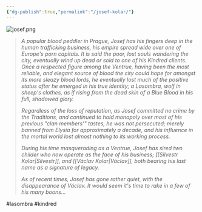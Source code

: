 ```yaml
---
{"dg-publish":true,"permalink":"/josef-kolar/"}
---
```


![josef.png](/img/user/josef.png)

> *A popular blood peddler in Prague, Josef has his fingers deep in the human trafficking business, his empire spread wide over one of Europe's porn capitals. It is said the poor, lost souls wandering the city, eventually wind up dead or sold to one of his Kindred clients. Once a respected figure among the Ventrue, having been the most reliable, and elegant source of blood the city could hope for amongst its more sleazy blood lords, he eventually lost much of the positive status after he emerged in his true identity; a Lasombra, wolf in sheep's clothes, as if rising from the dead skin of a Blue Blood in his full, shadowed glory.* 
> 
> *Regardless of the loss of reputation, as Josef committed no crime by the Traditions, and continued to hold monopoly over most of his previous "clan members'" tastes, he was not persecuted; merely banned from Elysia for approximately a decade, and his influence in the mortal world lost almost nothing to its working process.*
> 
> *During his time masquerading as a Ventrue, Josef has sired two childer who now operate as the face of his business; [[Silvestr Kolar\|Silvestr]], and [[Václav Kolar\|Václav]], both bearing his last name as a signature of legacy.*
> 
> *As of recent times, Josef has gone rather quiet, with the disappearance of Václav. It would seem it's time to rake in a few of his many boons...* 

#lasombra #kindred